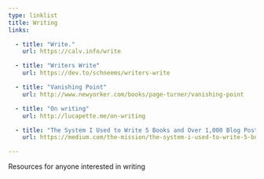 ```yaml
---
type: linklist
title: Writing
links:

  - title: "Write."
    url: https://calv.info/write

  - title: "Writers Write"
    url: https://dev.to/schneems/writers-write

  - title: "Vanishing Point"
    url: http://www.newyorker.com/books/page-turner/vanishing-point

  - title: "On writing"
    url: http://lucapette.me/on-writing

  - title: "The System I Used to Write 5 Books and Over 1,000 Blog Posts"
    url: https://medium.com/the-mission/the-system-i-used-to-write-5-books-and-over-1-000-blog-posts-5872451d7461

---
```


Resources for anyone interested in writing

